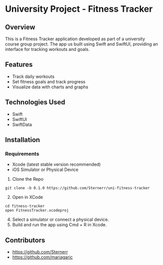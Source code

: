 # University Project - Fitness Tracker

## Overview

This is a Fitness Tracker application developed as part of a university course group project. The app us built using Swift and SwiftUI, providing an interface for tracking workouts and goals.

## Features
  - Track daily workouts
  - Set fitness goals and track progress
  - Visualize data with charts and graphs

## Technologies Used
  - Swift
  - SwiftUI
  - SwiftData

## Installation

### Requirements
  - Xcode (latest stable version recommended)
  - iOS Simulator or Physical Device

1. Clone the Repo
```
git clone -b 0.1.0 https://github.com/Sternerr/uni-fitness-tracker
```

2. Open in XCode
```
cd fitness-tracker
open FitnessTracker.xcodeproj
```

4. Select a simulator or connect a physical device.
5. Build and run the app using Cmd + R in Xcode.

## Contributors
  - https://github.com/Sternerr
  - https://github.com/mariagaric
